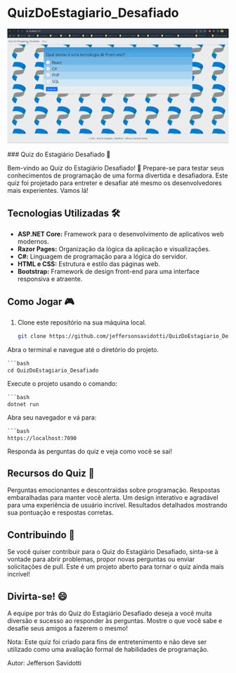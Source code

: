 # QuizDoEstagiario_Desafiado

<p align="center">
    <img windth="470" heigth="300" src="QuizDoEstagiario_Desafiado/wwwroot/README/Desafio-Quiz.gif">
</p>
### Quiz do Estagiário Desafiado 🚀

Bem-vindo ao Quiz do Estagiário Desafiado! 🎉 Prepare-se para testar seus conhecimentos de programação de uma forma divertida e desafiadora. Este quiz foi projetado para entreter e desafiar até mesmo os desenvolvedores mais experientes. Vamos lá!

## Tecnologias Utilizadas 🛠️

- **ASP.NET Core:** Framework para o desenvolvimento de aplicativos web modernos.
- **Razor Pages:** Organização da lógica da aplicação e visualizações.
- **C#:** Linguagem de programação para a lógica do servidor.
- **HTML e CSS:** Estrutura e estilo das páginas web.
- **Bootstrap:** Framework de design front-end para uma interface responsiva e atraente.

## Como Jogar 🎮

1. Clone este repositório na sua máquina local.

   ```bash
   git clone https://github.com/jeffersonsavidotti/QuizDoEstagiario_Desafiado
Abra o terminal e navegue até o diretório do projeto.

    ```bash
    cd QuizDoEstagiario_Desafiado
Execute o projeto usando o comando:

    ```bash
    dotnet run
Abra seu navegador e vá para:

    ```bash
    https://localhost:7090
Responda às perguntas do quiz e veja como você se sai!

## Recursos do Quiz 🌟
Perguntas emocionantes e descontraídas sobre programação.
Respostas embaralhadas para manter você alerta.
Um design interativo e agradável para uma experiência de usuário incrível.
Resultados detalhados mostrando sua pontuação e respostas corretas.

## Contribuindo 🤝
Se você quiser contribuir para o Quiz do Estagiário Desafiado, sinta-se à vontade para abrir problemas, propor novas perguntas ou enviar solicitações de pull. Este é um projeto aberto para tornar o quiz ainda mais incrível!

## Divirta-se! 😄
A equipe por trás do Quiz do Estagiário Desafiado deseja a você muita diversão e sucesso ao responder às perguntas. Mostre o que você sabe e desafie seus amigos a fazerem o mesmo!

Nota: Este quiz foi criado para fins de entretenimento e não deve ser utilizado como uma avaliação formal de habilidades de programação.

Autor: Jefferson Savidotti
